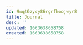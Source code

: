 ```yaml
---
id: 9wqt6zyoy86rgrfhoojwyr8
title: Journal
desc: ''
updated: 1663638658758
created: 1663638658758
---
```


